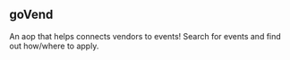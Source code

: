 <h2>goVend</h2>

An aop that helps connects vendors to events! Search for events and find out how/where to apply. 
